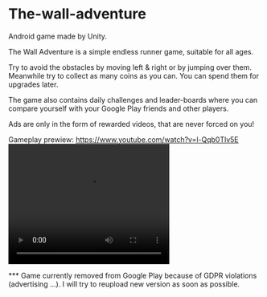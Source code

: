 # The-wall-adventure


Android game made by Unity.

The Wall Adventure is a simple endless runner game, suitable for all ages.

Try to avoid the obstacles by moving left & right or by jumping over them.
Meanwhile try to collect as many coins as you can. You can spend them for upgrades later.

The game also contains daily challenges and leader-boards where you can compare yourself with your Google Play friends and other players.

Ads are only in the form of rewarded videos, that are never forced on you!


Gameplay prewiew:
https://www.youtube.com/watch?v=l-Qqb0Tlv5E
<video width="320" height="240" controls>
  <source src="https://raw.githubusercontent.com/KrHo129/Unity-Game-Mobile-The_Wall_Adventure/blob/master/GamePlay_Video.mp4" type="video/mp4">
  Your browser does not support the video tag.
</video>



*** Game currently removed from Google Play because of GDPR violations (advertising ...). I will try to reupload new version as soon as possible.
